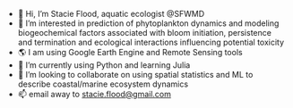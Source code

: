 - 👋 Hi, I’m Stacie Flood, aquatic ecologist @SFWMD
- 👀 I’m interested in prediction of phytoplankton dynamics and modeling biogeochemical factors associated with bloom initiation, persistence and termination and ecological interactions influencing potential toxicity
- 🌎 I am using Google Earth Engine and Remote Sensing tools
- 🌱 I’m currently using Python and learning Julia
- 💞️ I’m looking to collaborate on using spatial statistics and ML to describe coastal/marine ecosystem dynamics
- 📫 email away to stacie.flood@gmail.com

<!---
slflood/slflood is a ✨ special ✨ repository because its `README.md` (this file) appears on your GitHub profile.
You can click the Preview link to take a look at your changes.
--->
